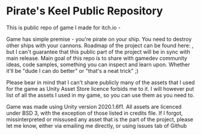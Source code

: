 # Pirate's Keel Public Repository

This is public repo of game I made for itch.io - 

Game has simple premise - you're pirate on your ship. You need to destroy other ships with your cannons. Roadmap of the project can be found here:   , but I can't guarantee that this public part of the project will be in sync with main release. 
Main goal of this repo is to share with gamedev community ideas, code samples, something you can inspect and learn upon. Whether it'll be "dude I can do better" or "that's a neat trick" ;)

Please bear in mind that I can't share publicly many of the assets that I used for the game as Unity Asset Store licence forbids me to it. I will however put list of all the assets I used in my game, so you can use them as you need to. 

Game was made using Unity version 2020.1.6f1. All assets are licenced under BSD 3, with the exception of those listed in credits file. If I forgot, missinterpreted or missused any asset that is the part of the project, please let me know, either via emailing me directly, or using issues tab of Github 
